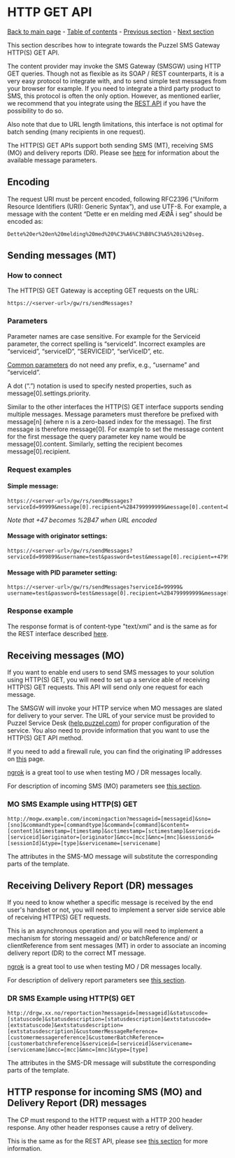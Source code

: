 # HTTP GET API

[Back to main page](https://github.com/Intelecom/sms/) - [Table of contents](/sections/overview.md) - [Previous section](/sections/interfaces/soap.md) -  [Next section](/sections/interfaces/smtp.md)

This section describes how to integrate towards the Puzzel SMS Gateway HTTP(S) GET API. 

The content provider may invoke the SMS Gateway (SMSGW) using HTTP GET queries. Though not as flexible as its SOAP / REST counterparts, it is a very easy protocol to integrate with, and to send simple test messages from your browser for example. If you need to integrate a third party product to SMS, this protocol is often the only option. However, as mentioned earlier, we recommend that you integrate using the [REST API](/sections/interfaces/rest.md) if you have the possibility to do so. 

Also note that due to URL length limitations, this interface is not optimal for batch sending (many recipients in one request).

The HTTP(S) GET APIs support both sending SMS (MT), receiving SMS (MO) and delivery reports (DR). Please see [here](/sections/common.md) for information about the available message parameters.

## Encoding

The request URI must be percent encoded, following RFC2396 (“Uniform Resource Identifiers (URI): Generic Syntax”), and use UTF-8.
For example, a message with the content “Dette er en melding med ÆØÅ i seg” should be encoded as:

	Dette%20er%20en%20melding%20med%20%C3%A6%C3%B8%C3%A5%20i%20seg.

## Sending messages (MT)

### How to connect

The HTTP(S) GET Gateway is accepting GET requests on the URL:

	https://<server-url>/gw/rs/sendMessages?

### Parameters

Parameter names are case sensitive. For example for the Serviceid parameter, the correct spelling is “serviceId“. Incorrect examples are “serviceid”, “serviceID”, “SERVICEID”, “serViceID”, etc.

[Common parameters](/sections/common.md#common-parameters) do not need any prefix, e.g., “username” and “serviceId”.

A dot (“.”) notation is used to specify nested properties, such as message[0].settings.priority.

Similar to the other interfaces the HTTP(S) GET interface supports sending multiple messages. Message parameters must therefore be prefixed with message[n] (where n is a zero-based index for the message). The first message is therefore message[0]. For example to set the message content for the first message the query parameter key name would be message[0].content. Similarly, setting the recipient becomes message[0].recipient.


### Request examples

#### Simple message:

	https://<server-url>/gw/rs/sendMessages?serviceId=99999&message[0].recipient=%2B4799999999&message[0].content=Dette+er+en+ny+test.&username=test&password=test

*Note that +47 becomes %2B47 when URL encoded*

#### Message with originator settings:

	https://<server-url>/gw/rs/sendMessages?serviceId=999899&username=test&password=test&message[0].recipient=+4799999999&message[0].content=Test&message[0].settings.originatorSettings.originatorType=ALPHANUMERIC&message[0].settings.originatorSettings.originator=Puzzel
 
#### Message with PID parameter setting:

	https://<server-url>/gw/rs/sendMessages?serviceId=99999& username=test&password=test&message[0].recipient=%2B4799999999&message[0].content=Dette+er+en+ny+test.&message[0].settings.parameter[0].key=pid&message[0].settings.parameter[0].value=68

### Response example

The response format is of content-type "text/xml" and is the same as for the REST interface described [here](/sections/interfaces/rest.md#xml-response-example). 

## Receiving messages (MO)

If you want to enable end users to send SMS messages to your solution using HTTP(S) GET, you will need to set up a service able of receiving HTTP(S) GET requests. This API will send only one request for each message.

The SMSGW will invoke your HTTP service when MO messages are slated for delivery to your server. The URL of your service must be provided to Puzzel Service Desk ([help.puzzel.com](https://help.puzzel.com "Puzzel Help")) for proper configuration of the service. You also need to provide information that you want to use the HTTP(S) GET API method.

If you need to add a firewall rule, you can find the originating IP addresses on [this](https://help.puzzel.com/product-documents/technical-specs/basic-requirements) page. 

[ngrok](/references/ngrok.md) is a great tool to use when testing MO / DR messages locally. 

For description of incoming SMS (MO) parameters see [this section](/sections/common.md#parameters-for-incoming-mo-messages).

### MO SMS Example using HTTP(S) GET

	http://mogw.example.com/incomingaction?messageid=[messageid]&sno=[sno]&commandtype=[commandtype]&command=[command]&content=[content]&timestamp=[timestamp]&sctimestamp=[sctimestamp]&serviceid=[serviceid]&originator=[originator]&mcc=[mcc]&mnc=[mnc]&sessionid=[sessionId]&type=[type]&servicename=[servicename]

The attributes in the SMS-MO message will substitute the corresponding parts of the template.


## Receiving Delivery Report (DR) messages

If you need to know whether a specific message is received by the end user's handset or not, you will need to implement a server side service able of receiving HTTP(S) GET requests. 

This is an asynchronous operation and you will need to implement a mechanism for storing messageid and/ or batchReference and/ or clientReference from sent messages (MT) in order to associate an incoming delivery report (DR) to the correct MT message.

[ngrok](/references/ngrok.md) is a great tool to use when testing MO / DR messages locally. 

For description of delivery report parameters see [this section](/sections/common.md#parameters-for-delivery-reports-dr).

### DR SMS Example using HTTP(S) GET

	http://drgw.xx.no/reportaction?messageid=[messageid]&statuscode=[statuscode]&statusdescription=[statusdescription]&extstatuscode=[extstatuscode]&extstatusdescription=[extstatusdescription]&customerMessageReference=[customermessagereference]&customerBatchReference=[customerbatchreference]&serviceid=[serviceid]&servicename=[servicename]&mcc=[mcc]&mnc=[mnc]&type=[type]

The attributes in the SMS-DR message will substitute the corresponding parts of the template.

## HTTP response for incoming SMS (MO) and Delivery Report (DR) messages

The CP must respond to the HTTP request with a HTTP 200 header response. Any other header responses cause a retry of delivery.

This is the same as for the REST API, please see [this section](/sections/interfaces/rest.md#http-response-for-incoming-sms-mo-and-delivery-report-dr-messages) for more information.

